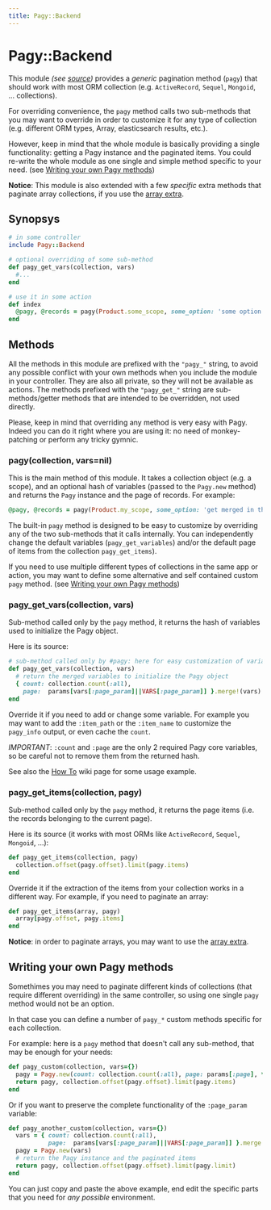 ```yaml
---
title: Pagy::Backend
---
```

# Pagy::Backend

This module _(see [source](https://github.com/ddnexus/pagy/blob/master/lib/pagy/backend.rb))_ provides a _generic_ pagination method (`pagy`) that should work with most ORM collection (e.g. `ActiveRecord`, `Sequel`, `Mongoid`, ... collections).

For overriding convenience, the `pagy` method calls two sub-methods that you may want to override in order to customize it for any type of collection (e.g. different ORM types, Array, elasticsearch results, etc.).

However, keep in mind that the whole module is basically providing a single functionality: getting a Pagy instance and the paginated items. You could re-write the whole module as one single and simple method specific to your need. (see [Writing your own Pagy methods](#writing-your-own-pagy-methods))

**Notice**: This module is also extended with a few _specific_ extra methods that paginate array collections, if you use the [array extra](../extras/array.md).

## Synopsys

```ruby
# in some controller
include Pagy::Backend

# optional overriding of some sub-method
def pagy_get_vars(collection, vars)
  #...
end

# use it in some action
def index
  @pagy, @records = pagy(Product.some_scope, some_option: 'some option for this instance')
end
```

## Methods

All the methods in this module are prefixed with the `"pagy_"` string, to avoid any possible conflict with your own methods when you include the module in your controller. They are also all private, so they will not be available as actions. The methods prefixed with the `"pagy_get_"` string are sub-methods/getter methods that are intended to be overridden, not used directly.

Please, keep in mind that overriding any method is very easy with Pagy. Indeed you can do it right where you are using it: no need of monkey-patching or perform any tricky gymnic.

### pagy(collection, vars=nil)

This is the main method of this module. It takes a collection object (e.g. a scope), and an optional hash of variables (passed to the `Pagy.new` method) and returns the `Pagy` instance and the page of records. For example:

```ruby
@pagy, @records = pagy(Product.my_scope, some_option: 'get merged in the pagy object')
```

The built-in `pagy` method is designed to be easy to customize by overriding any of the two sub-methods that it calls internally. You can independently change the default variables (`pagy_get_variables`) and/or the default page of items from the collection `pagy_get_items`).

If you need to use multiple different types of collections in the same app or action, you may want to define some alternative and self contained custom `pagy` method. (see [Writing your own Pagy methods](#writing-your-own-pagy-methods))

### pagy_get_vars(collection, vars)

Sub-method called only by the `pagy` method, it returns the hash of variables used to initialize the Pagy object.

Here is its source:

```ruby
# sub-method called only by #pagy: here for easy customization of variables by overriding
def pagy_get_vars(collection, vars)
  # return the merged variables to initialize the Pagy object
  { count: collection.count(:all),
    page:  params[vars[:page_param]||VARS[:page_param]] }.merge!(vars)
end
```

Override it if you need to add or change some variable. For example you may want to add the `:item_path` or the `:item_name` to customize the `pagy_info` output, or even cache the `count`.

_IMPORTANT_: `:count` and `:page` are the only 2 required Pagy core variables, so be careful not to remove them from the returned hash.

See also the [How To](../how-to.md) wiki page for some usage example.

### pagy_get_items(collection, pagy)

Sub-method called only by the `pagy` method, it returns the page items (i.e. the records belonging to the current page).

 Here is its source (it works with most ORMs like `ActiveRecord`, `Sequel`, `Mongoid`, ...):

```ruby
def pagy_get_items(collection, pagy)
  collection.offset(pagy.offset).limit(pagy.items)
end
```

Override it if the extraction of the items from your collection works in a different way. For example, if you need to paginate an array:

```ruby
def pagy_get_items(array, pagy)
  array[pagy.offset, pagy.items]
end
```

**Notice**: in order to paginate arrays, you may want to use the  [array extra](../extras/array.md).

## Writing your own Pagy methods

Somethimes you may need to paginate different kinds of collections (that require different overriding) in the same controller, so using one single `pagy` method would not be an option.

In that case you can define a number of `pagy_*` custom methods specific for each collection.

For example: here is a `pagy` method that doesn't call any sub-method, that may be enough for your needs:

```ruby
def pagy_custom(collection, vars={})
  pagy = Pagy.new(count: collection.count(:all), page: params[:page], **vars)
  return pagy, collection.offset(pagy.offset).limit(pagy.items)
end
```

Or if you want to preserve the complete functionality of the `:page_param` variable:

```ruby
def pagy_another_custom(collection, vars={})
  vars = { count: collection.count(:all),
           page:  params[vars[:page_param]||VARS[:page_param]] }.merge!(vars)
  pagy = Pagy.new(vars)
  # return the Pagy instance and the paginated items
  return pagy, collection.offset(pagy.offset).limit(pagy.limit)
end
```

You can just copy and paste the above example, end edit the specific parts that you need for _any possible_ environment.
